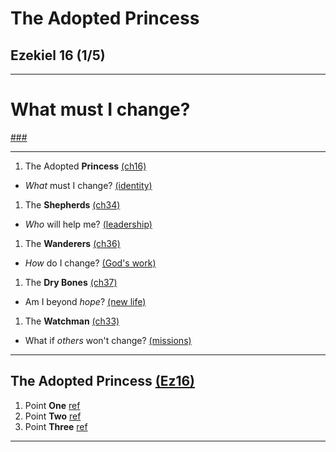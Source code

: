 <!-- .slide: <%= bg("unsplash-Jztmx9yqjBw-stars.jpg") %> id="title" -->
# The Adopted Princess
## Ezekiel 16 (1/5)

---
<!-- .slide: data-background="white" -->
# **What** must I change?

[###](#/outline "secret")

---
1. The Adopted **Princess** [(ch16)](# "ref")
  + *What* must I change? [(identity)](# "ref")
1. The **Shepherds** [(ch34)](# "ref")
  + *Who* will help me? [(leadership)](# "ref")
1. The **Wanderers** [(ch36)](# "ref")
  + *How* do I change? [(God's work)](# "ref")
1. The **Dry Bones** [(ch37)](# "ref")
  + Am I beyond *hope*? [(new life)](# "ref")
1. The **Watchman** [(ch33)](# "ref")
  + What if *others* won't change? [(missions)](# "ref")

---
<!-- .slide: <%= bg("unsplash-Jztmx9yqjBw-stars.jpg") %> id="outline" class="outline" -->
## The Adopted Princess [(Ez16)](# "ref")
1. Point **One** [ref](# "ref")
2. Point **Two** [ref](# "ref")
3. Point **Three** [ref](# "ref")

---
<!-- .slide: <%= bg("unsplash-Jztmx9yqjBw-stars.jpg") %> class="empty" -->
